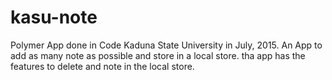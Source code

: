 # kasu-note
Polymer App done in Code Kaduna State University in July, 2015. An App to add as many note as possible and store in a local store. tha app has the features  to delete and note in the local store.
